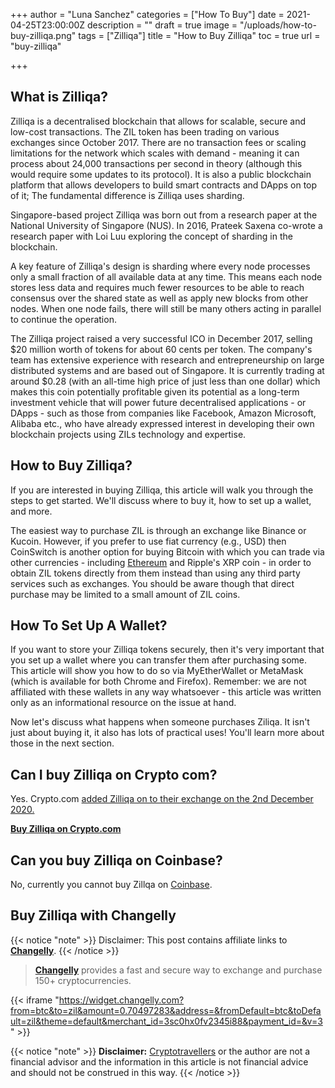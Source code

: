 +++
author = "Luna Sanchez"
categories = ["How To Buy"]
date = 2021-04-25T23:00:00Z
description = ""
draft = true
image = "/uploads/how-to-buy-zilliqa.png"
tags = ["Zilliqa"]
title = "How to Buy Zilliqa"
toc = true
url = "buy-zilliqa"

+++
## What is Zilliqa?

Zilliqa is a decentralised blockchain that allows for scalable, secure and low-cost transactions. The ZIL token has been trading on various exchanges since October 2017. There are no transaction fees or scaling limitations for the network which scales with demand - meaning it can process about 24,000 transactions per second in theory (although this would require some updates to its protocol). It is also a public blockchain platform that allows developers to build smart contracts and DApps on top of it; The fundamental difference is Zilliqa uses sharding.

Singapore-based project Zilliqa was born out from a research paper at the National University of Singapore (NUS). In 2016, Prateek Saxena co-wrote a research paper with Loi Luu exploring the concept of sharding in the blockchain.

A key feature of Zilliqa's design is sharding where every node processes only a small fraction of all available data at any time. This means each node stores less data and requires much fewer resources to be able to reach consensus over the shared state as well as apply new blocks from other nodes. When one node fails, there will still be many others acting in  parallel to continue the operation.

The Zilliqa project raised a very successful ICO in December 2017, selling $20 million worth of tokens for about 60 cents per token. The company's team has extensive experience with research and entrepreneurship on large distributed systems and are based out of Singapore. It is currently trading at around $0.28 (with an all-time high price of just less than one dollar) which makes this coin potentially profitable given its potential as a long-term investment vehicle that will power future decentralised applications - or DApps - such as those from companies like Facebook, Amazon Microsoft, Alibaba etc., who have already expressed interest in developing their own blockchain projects using ZILs technology and expertise.

## How to Buy Zilliqa?

If you are interested in buying Zilliqa, this article will walk you through the steps to get started. We'll discuss where to buy it, how to set up a wallet, and more.

The easiest way to purchase ZIL is through an exchange like Binance or Kucoin. However, if you prefer to use fiat currency (e.g., USD) then CoinSwitch is another option for buying Bitcoin with which you can trade via other currencies - including [Ethereum](/buy-ethereum) and Ripple's XRP coin - in order to obtain ZIL tokens directly from them instead than using any third party services such as exchanges. You should be aware though that direct purchase may  be limited to a small amount of ZIL coins.

## How To Set Up A Wallet?

If you want to store your Zilliqa tokens securely, then it's very important that you set up a wallet where you can transfer them after purchasing some. This article will show you how to do so via MyEtherWallet or MetaMask (which is available for both Chrome and Firefox). Remember: we are not affiliated with these wallets in any way whatsoever - this article was written only as an informational resource on the issue at hand.

Now let's discuss what happens when someone purchases Ziliqa. It isn't just about buying it, it also has lots of practical uses! You'll learn more about those in the next  section.

## Can I buy Zilliqa on Crypto com?

Yes.  Crypto.com [added Zilliqa on to their exchange on the 2nd December 2020.](https://blog.crypto.com/crypto-com-exchange-to-list-zilliqa-zil/)

[**Buy Zilliqa on Crypto.com**](/link/sign-up-crypto-dot-com)

## Can you buy Zilliqa on Coinbase?

No, currently you cannot buy Zillqa on [Coinbase](/link/coinbase).

## Buy Zilliqa with Changelly

{{< notice "note" >}} Disclaimer: This post contains affiliate links to [**Changelly**](/link/changelly). {{< /notice >}}

> [**Changelly**](/link/changelly) provides a fast and secure way to exchange and purchase 150+ cryptocurrencies.

{{< iframe "https://widget.changelly.com?from=btc&to=zil&amount=0.70497283&address=&fromDefault=btc&toDefault=zil&theme=default&merchant_id=3sc0hx0fv2345i88&payment_id=&v=3" >}}

{{< notice "note" >}} **Disclaimer:** [Cryptotravellers](https://cryptotravellers.com) or the author are not a financial advisor and the information in this article is not financial advice and should not be construed in this way. {{< /notice >}}